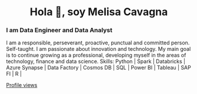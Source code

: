 <h1 align="center">Hola 👋, soy Melisa Cavagna</h1>
<h3 align="left">I am Data Engineer and Data Analyst</h3>
  
</h3> I am a responsible, perseverant, proactive, punctual and committed person. Self-taught. I am passionate about innovation and technology.
My main goal is to continue growing as a professional, developing myself in the areas of technology, finance and data science.</h3>

</h3> Skills: Python | Spark | Databricks | Azure Synapse | Data Factory | Cosmos DB | SQL | Power BI | Tableau | SAP FI | R | </h3>


[Profile views](https://gpvc.arturio.dev/mcavagna8)  
